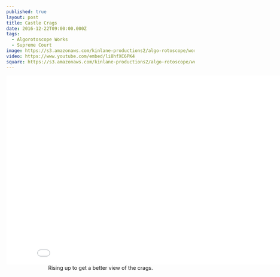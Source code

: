 ```yaml
---
published: true
layout: post
title: Castle Crags
date: 2016-12-22T09:00:00.000Z
tags:
  - Algorotoscope Works
  - Supreme Court
image: https://s3.amazonaws.com/kinlane-productions2/algo-rotoscope/working/castle-crags.png
video: https://www.youtube.com/embed/li8hfXC6PK4
square: https://s3.amazonaws.com/kinlane-productions2/algo-rotoscope/working/castle-crags-square.png
---
```

<center><iframe width="853" height="505" src="{{ page.video }}" frameborder="0" allowfullscreen></iframe></center>
<center>Rising up to get a better view of the crags.</center>
